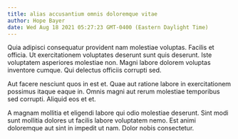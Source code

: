 ```yaml
---
title: alias accusantium omnis doloremque vitae
author: Hope Bayer
date: Wed Aug 18 2021 05:27:23 GMT-0400 (Eastern Daylight Time)
---
```

Quia adipisci consequatur provident nam molestiae voluptas. Facilis et officia. Ut exercitationem voluptates deserunt sunt quis deserunt. Iste voluptatem asperiores molestiae non. Magni labore dolorem voluptas inventore cumque. Qui delectus officiis corrupti sed.

 Aut facere nesciunt quos in est et. Quae aut ratione labore in exercitationem possimus itaque eaque in. Omnis magni aut rerum molestiae temporibus sed corrupti. Aliquid eos et et.

 A magnam mollitia et eligendi labore qui odio molestiae deserunt. Sint modi sunt mollitia dolores ut facilis labore voluptatem nemo. Est animi doloremque aut sint in impedit ut nam. Dolor nobis consectetur.